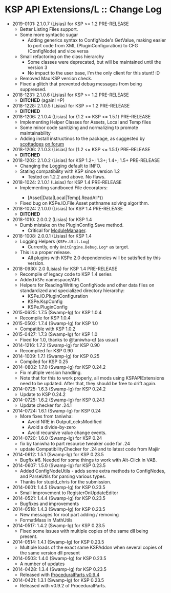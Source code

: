 # KSP API Extensions/L :: Change Log

* 2019-0101: 2.1.0.7 (Lisias) for KSP >= 1.2 PRE-RELEASE
	+ Better Listing Files support.
	+ Some more syntactic sugar
		- Adding generics syntax to ConfigNode's GetValue, making easier to port code from XML (PluginConfiguration) to CFG (ConfigNode) and vice versa
	+ Small refactoring on the class hierarchy
		- Some classes were deprecated, but will be maintained until the version 3
		- No impact to the user base, I'm the only client for this stunt! :D
	+ Removed Max KSP version check.
	+ Fixed a glitch that prevented debug messages from being suppressed.
* 2018-1231: 2.1.0.6 (Lisias) for KSP >= 1.2 PRE-RELEASE
	+ **DITCHED** (again! =P)
* 2018-1228: 2.1.0.5 (Lisias) for KSP >= 1.2 PRE-RELEASE
	+ **DITCHED**
* 2018-1206: 2.1.0.4 (Lisias) for {1.2 <= KSP <= 1.5.1} PRE-RELEASE
	+ Implementing Helper Classes for Assets, Local and Temp files
	+ Some minor code sanitizing and normalizing to promote maintainability
	+ Adding install instructinos to the package, as suggested by [scottadges](https://forum.kerbalspaceprogram.com/index.php?/profile/174580-scottadges/) [on forum](https://forum.kerbalspaceprogram.com/index.php?/topic/50911-13-kerbal-joint-reinforcement-v333-72417/&do=findComment&comment=3499125)
* 2018-1206: 2.1.0.3 (Lisias) for {1.2 <= KSP <= 1.5.1} PRE-RELEASE
	+ **DITCHED**
* 2018-1202: 2.1.0.2 (Lisias) for KSP 1.2+; 1.3+; 1.4+; 1.5+ PRE-RELEASE
	+ Changing the Logging default to INFO. 
	+ Stating compatibility with KSP since version 1.2
		- Tested on 1.2.2 and above. No flaws. 
* 2018-1024: 2.1.0.1 (Lisias) for KSP 1.4 PRE-RELEASE
	+ Implementing sandboxed File<type> decorators:
		- [Asset|Data|Local|Temp].ReadAll*()
	+ Fixed bug on KSPe.IO.File<type>.Asset pathname solving algorithm.
* 2018-1024: 2.1.0.0 (Lisias) for KSP 1.4 PRE-RELEASE
	+ **DITCHED**
* 2018-1010: 2.0.0.2 (Lisias) for KSP 1.4
	+ Dumb mistake on the PluginConfig.Save method.
		- Critical for [ModuleManager](https://github.com/net-lisias-kspu/ModuleManager). 
* 2018-1008: 2.0.0.1 (Lisias) for KSP 1.4
	+ Logging Helpers (`KSPe.Util.Log`)
		- Currently, only `UnitEngine.Debug.Log*` as target. 
	+ This is a proper release.
		- All plugins with KSPe 2.0 dependencies will be satisfied by this version.
* 2018-0930: 2.0 (Lisias) for KSP 1.4 PRE-RELEASE
	+ Recompile of legacy code to KSP 1.4 series
	+ Added `KSPe` namespace/API.
	+ Helpers for Reading/Writing ConfigNode and other data files on standardized and specialized directory hierarchy:
		- KSPe.IO.PluginConfiguration
		- KSPe.KspConfig
		- KSPe.PluginConfig 
* 2015-0625: 1.7.5 (Swamp-Ig) for KSP 1.0.4
	+ Recompile for KSP 1.0.4
* 2015-0502: 1.7.4 (Swamp-Ig) for KSP 1.0
	+ Compatible with KSP 1.0.2
* 2015-0427: 1.7.3 (Swamp-Ig) for KSP 1.0
	+ Fixed for 1.0, thanks to @taniwha-qf  (as usual)
* 2014-1216: 1.7.2 (Swamp-Ig) for KSP 0.90
	+ Recompiled for KSP 0.90
* 2014-1009: 1.7.1 (Swamp-Ig) for KSP 0.25
	+ Compiled for KSP 0.25
* 2014-0802: 1.7.0 (Swamp-Ig) for KSP 0.24.2
	+ Fix multiple version handling.
	+ Note that for this to work properly, all mods using KSPAPIExtensions need to be updated. After that, they should be free to drift again.
* 2014-0725: 1.6.3 (Swamp-Ig) for KSP 0.24.2
	+ Update to KSP 0.24.2
* 2014-0725: 1.6.2 (Swamp-Ig) for KSP 0.24.1
	+ Update checker for .24.1
* 2014-0724: 1.6.1 (Swamp-Ig) for KSP 0.24
	+ More fixes from taniwha:
		- Avoid NRE in OutputLocksModified
		- Avoid a divide-by-zero
		- Avoid recursive value change events.
* 2014-0720: 1.6.0 (Swamp-Ig) for KSP 0.24
	+ fix by taniwha to part resource tweaker code for .24
	+ update CompatibilityChecker for .24 and to latest code from Majiir
* 2014-0612: 1.5.1 (Swamp-Ig) for KSP 0.23.5
	+ Bugfix #6. Needed for some things to work with Alt-Click in VAB.
* 2014-0607: 1.5.0 (Swamp-Ig) for KSP 0.23.5
	+ Added ConfigNodeUtils - adds some extra methods to ConfigNodes, and ParseUtils for parsing various types.
	+ Thanks for stupid_chris for the submission.
* 2014-0601: 1.4.5 (Swamp-Ig) for KSP 0.23.5
	+ Small improvement to RegisterOnUpdateEditor
* 2014-0521: 1.4.4 (Swamp-Ig) for KSP 0.23.5
	+ Bugfixes and improvements
* 2014-0518: 1.4.3 (Swamp-Ig) for KSP 0.23.5
	+ New messages for root part adding / removing
	+ FormatMass in MathUtils
* 2014-0517: 1.4.2 (Swamp-Ig) for KSP 0.23.5
	+ Fixed some issues with multiple copies of the same dll being present.
* 2014-0514: 1.4.1 (Swamp-Ig) for KSP 0.23.5
	+ Multiple loads of the exact same KSPAddon when several copies of the same version dll present
* 2014-0503: 1.4.0 (Swamp-Ig) for KSP 0.23.5
	+ A number of updates
* 2014-0428: 1.3.4 (Swamp-Ig) for KSP 0.23.5
	+ Released with [ProceduralParts v0.9.4](https://github.com/Swamp-Ig/ProceduralParts/releases/tag/v0.9.4)
* 2014-0421: 1.3.1 (Swamp-Ig) for KSP 0.23.5
	+ Released with v0.9.2 of ProceduralParts.
